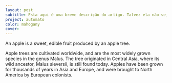 ```yaml
---
layout: post
subtitle: Esta aqui é uma breve descrição do artigo. Talvez ela não seja tão breve assim se voce parar para pensar.
project: automato
color: mahogany 
cover: 
---
```

An apple is a sweet, edible fruit produced by an apple tree.

Apple trees are cultivated worldwide, and are the most widely grown species in
the genus Malus. <!--more-->The tree originated in Central Asia, where its wild ancestor,
Malus sieversii, is still found today. Apples have been grown for thousands of
years in Asia and Europe, and were brought to North America by European
colonists.